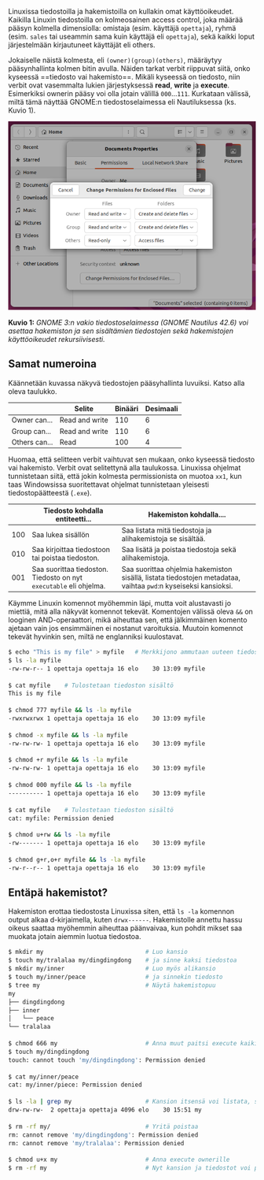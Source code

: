 Linuxissa tiedostoilla ja hakemistoilla on kullakin omat käyttöoikeudet. Kaikilla Linuxin tiedostoilla on kolmeosainen access control, joka määrää pääsyn kolmella dimensiolla: omistaja (esim. käyttäjä `opettaja`), ryhmä (esim. `sales` tai useammin sama kuin käyttäjä eli `opettaja`), sekä kaikki loput järjestelmään kirjautuneet käyttäjät eli others.

Jokaiselle näistä kolmesta, eli `(owner)(group)(others)`, määräytyy pääsynhallinta kolmen bitin avulla. Näiden tarkat verbit riippuvat siitä, onko kyseessä ==tiedosto vai hakemisto==. Mikäli kyseessä on tiedosto, niin verbit ovat vasemmalta lukien järjestyksessä **read**,  **write** ja **execute**.  Esimerkiksi ownerin pääsy voi olla jotain välillä `000`...`111`. Kurkataan välissä, miltä tämä näyttää GNOME:n tiedostoselaimessa eli Nautiluksessa (ks. Kuvio 1).



![Nautilus File Permissions](../images/nautilus-file-folders-permissions.png)

**Kuvio 1:** *GNOME 3:n vakio tiedostoselaimessa (GNOME Nautilus 42.6) voi asettaa hakemiston ja sen sisältämien tiedostojen sekä hakemistojen käyttöoikeudet rekursiivisesti.*



## Samat numeroina

Käännetään kuvassa näkyvä tiedostojen pääsyhallinta luvuiksi. Katso alla oleva taulukko.

|               | Selite         | Binääri | Desimaali |
| ------------- | -------------- | ------- | --------- |
| Owner can...  | Read and write | 110     | 6         |
| Group can...  | Read and write | 110     | 6         |
| Others can... | Read           | 100     | 4         |

Huomaa, että selitteen verbit vaihtuvat sen mukaan, onko kyseessä tiedosto vai hakemisto. Verbit ovat selitettynä alla taulukossa. Linuxissa ohjelmat tunnistetaan siitä, että jokin kolmesta permissionista on muotoa `xx1`, kun taas Windowsissa suoritettavat ohjelmat tunnistetaan yleisesti tiedostopäätteestä (`.exe`).

|     | Tiedosto kohdalla entiteetti...                                    | Hakemiston kohdalla....                                                                                         |
| --- | ------------------------------------------------------------------ | --------------------------------------------------------------------------------------------------------------- |
| 100 | Saa lukea sisällön                                                 | Saa listata mitä tiedostoja ja alihakemistoja se sisältää.                                                      |
| 010 | Saa kirjoittaa tiedostoon tai poistaa tiedoston.                   | Saa lisätä ja poistaa tiedostoja sekä alihakemistoja.                                                           |
| 001 | Saa suorittaa tiedoston. Tiedosto on nyt `executable` eli ohjelma. | Saa suorittaa ohjelmia hakemiston sisällä, listata tiedostojen metadataa, vaihtaa `pwd`:n kyseiseksi kansioksi. |

Käymme Linuxin komennot myöhemmin läpi, mutta voit alustavasti jo miettiä, mitä alla näkyvät komennot tekevät. Komentojen välissä oleva `&&` on looginen AND-operaattori, mikä aiheuttaa sen, että jälkimmäinen komento ajetaan vain jos ensimmäinen ei nostanut varoituksia. Muutoin komennot tekevät hyvinkin sen, miltä ne englanniksi kuulostavat.

```bash title="Bash"
$ echo "This is my file" > myfile   # Merkkijono ammutaan uuteen tiedostoon
$ ls -la myfile
-rw-rw-r-- 1 opettaja opettaja 16 elo    30 13:09 myfile

$ cat myfile    # Tulostetaan tiedoston sisältö
This is my file

$ chmod 777 myfile && ls -la myfile
-rwxrwxrwx 1 opettaja opettaja 16 elo    30 13:09 myfile

$ chmod -x myfile && ls -la myfile
-rw-rw-rw- 1 opettaja opettaja 16 elo    30 13:09 myfile

$ chmod +r myfile && ls -la myfile
-rw-rw-rw- 1 opettaja opettaja 16 elo    30 13:09 myfile

$ chmod 000 myfile && ls -la myfile
---------- 1 opettaja opettaja 16 elo    30 13:09 myfile

$ cat myfile    # Tulostetaan tiedoston sisältö
cat: myfile: Permission denied

$ chmod u+rw && ls -la myfile
-rw------- 1 opettaja opettaja 16 elo    30 13:09 myfile

$ chmod g+r,o+r myfile && ls -la myfile
-rw-r--r-- 1 opettaja opettaja 16 elo    30 13:09 myfile
```



## Entäpä hakemistot?

Hakemiston erottaa tiedostosta Linuxissa siten, että `ls -la` komennon output alkaa d-kirjaimella, kuten `drwx------`. Hakemistolle annettu hassu oikeus saattaa myöhemmin aiheuttaa päänvaivaa, kun pohdit mikset saa muokata jotain aiemmin luotua tiedostoa.

```bash title="Bash"
$ mkdir my                             # Luo kansio
$ touch my/tralalaa my/dingdingdong    # ja sinne kaksi tiedostoa
$ mkdir my/inner                       # Luo myös alikansio
$ touch my/inner/peace                 # ja sinnekin tiedosto
$ tree my                              # Näytä hakemistopuu
my
├── dingdingdong
├── inner
│   └── peace
└── tralalaa

$ chmod 666 my                         # Anna muut paitsi execute kaikille
$ touch my/dingdingdong
touch: cannot touch 'my/dingdingdong': Permission denied

$ cat my/inner/peace
cat: my/inner/piece: Permission denied

$ ls -la | grep my                     # Kansion itsensä voi listata, sisältöä ei.
drw-rw-rw-  2 opettaja opettaja 4096 elo    30 15:51 my

$ rm -rf my/                           # Yritä poistaa
rm: cannot remove 'my/dingdingdong': Permission denied
rm: cannot remove 'my/tralalaa': Permission denied

$ chmod u+x my                         # Anna execute ownerille
$ rm -rf my                            # Nyt kansion ja tiedostot voi poistaa
```



